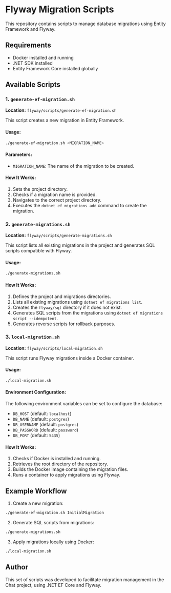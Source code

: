 # Flyway Migration Scripts

This repository contains scripts to manage database migrations using Entity Framework and Flyway.

## Requirements

- Docker installed and running
- .NET SDK installed
- Entity Framework Core installed globally

## Available Scripts

### 1. `generate-ef-migration.sh`

**Location:** `flyway/scripts/generate-ef-migration.sh`

This script creates a new migration in Entity Framework.

#### Usage:
```bash
./generate-ef-migration.sh <MIGRATION_NAME>
```

#### Parameters:
- `MIGRATION_NAME`: The name of the migration to be created.

#### How It Works:
1. Sets the project directory.
2. Checks if a migration name is provided.
3. Navigates to the correct project directory.
4. Executes the `dotnet ef migrations add` command to create the migration.

### 2. `generate-migrations.sh`

**Location:** `flyway/scripts/generate-migrations.sh`

This script lists all existing migrations in the project and generates SQL scripts compatible with Flyway.

#### Usage:
```bash
./generate-migrations.sh
```

#### How It Works:
1. Defines the project and migrations directories.
2. Lists all existing migrations using `dotnet ef migrations list`.
3. Creates the `flyway/sql` directory if it does not exist.
4. Generates SQL scripts from the migrations using `dotnet ef migrations script --idempotent`.
5. Generates reverse scripts for rollback purposes.

### 3. `local-migration.sh`

**Location:** `flyway/scripts/local-migration.sh`

This script runs Flyway migrations inside a Docker container.

#### Usage:
```bash
./local-migration.sh
```

#### Environment Configuration:
The following environment variables can be set to configure the database:

- `DB_HOST` (default: `localhost`)
- `DB_NAME` (default: `postgres`)
- `DB_USERNAME` (default: `postgres`)
- `DB_PASSWORD` (default: `password`)
- `DB_PORT` (default: `5435`)

#### How It Works:
1. Checks if Docker is installed and running.
2. Retrieves the root directory of the repository.
3. Builds the Docker image containing the migration files.
4. Runs a container to apply migrations using Flyway.

## Example Workflow

1. Create a new migration:
```bash
./generate-ef-migration.sh InitialMigration
```

2. Generate SQL scripts from migrations:
```bash
./generate-migrations.sh
```

3. Apply migrations locally using Docker:
```bash
./local-migration.sh
```

## Author
This set of scripts was developed to facilitate migration management in the Chat project, using .NET EF Core and Flyway.

